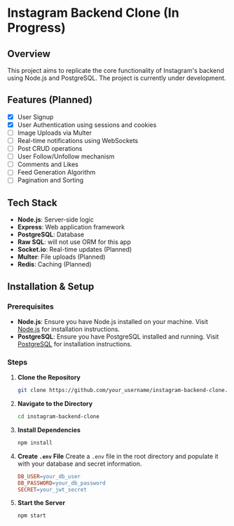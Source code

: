 # Instagram Backend Clone (In Progress)

## Overview
This project aims to replicate the core functionality of Instagram's backend using Node.js and PostgreSQL. The project is currently under development.

## Features (Planned)
- [x] User Signup
- [x] User Authentication using sessions and cookies
- [ ] Image Uploads via Multer
- [ ] Real-time notifications using WebSockets
- [ ] Post CRUD operations
- [ ] User Follow/Unfollow mechanism
- [ ] Comments and Likes
- [ ] Feed Generation Algorithm
- [ ] Pagination and Sorting

## Tech Stack
- **Node.js**: Server-side logic
- **Express**: Web application framework
- **PostgreSQL**: Database
- **Raw SQL**: will not use ORM for this app
- **Socket.io**: Real-time updates (Planned)
- **Multer**: File uploads (Planned)
- **Redis**: Caching (Planned)

## Installation & Setup

### Prerequisites

- **Node.js**: Ensure you have Node.js installed on your machine. Visit [Node.js](https://nodejs.org/en/download/) for installation instructions.
- **PostgreSQL**: Ensure you have PostgreSQL installed and running. Visit [PostgreSQL](https://www.postgresql.org/download/) for installation instructions.

### Steps

1. **Clone the Repository**
    ```bash
    git clone https://github.com/your_username/instagram-backend-clone.git
    ```

2. **Navigate to the Directory**
    ```bash
    cd instagram-backend-clone
    ```

3. **Install Dependencies**
    ```bash
    npm install
    ```

4. **Create `.env` File**
    Create a `.env` file in the root directory and populate it with your database and secret information.
    ```makefile
    DB_USER=your_db_user
    DB_PASSWORD=your_db_password
    SECRET=your_jwt_secret
    ```

5. **Start the Server**
    ```bash
    npm start
    ```

